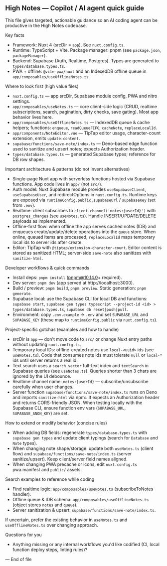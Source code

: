 ## High Notes — Copilot / AI agent quick guide

This file gives targeted, actionable guidance so an AI coding agent can be productive in the High Notes codebase.

Key facts
- Framework: Nuxt 4 (srcDir = `app`). See `nuxt.config.ts`.
- Runtime: TypeScript + Vite. Package manager: pnpm (see `package.json`, `packageManager`).
- Backend: Supabase (Auth, Realtime, Postgres). Types are generated to `types/database.types.ts`.
- PWA + offline: `@vite-pwa/nuxt` and an IndexedDB offline queue in `app/composables/useOfflineNotes.ts`.

Where to look first (high value files)
- `nuxt.config.ts` — app srcDir, Supabase module config, PWA and nitro settings.
- `app/composables/useNotes.ts` — core client-side logic (CRUD, realtime subscriptions, search, pagination, dirty checks, save gating). Most app behavior lives here.
- `app/composables/useOfflineNotes.ts` — IndexedDB queue & cache helpers; functions: `enqueue`, `readQueueFIFO`, `cacheNote`, `replaceLocalId`.
- `app/components/NoteEditor.vue` — TipTap editor usage, character-count extension, emits `update:content`.
- `supabase/functions/save-note/index.ts` — Deno-based edge function used to sanitize and upsert notes; expects Authorization header.
- `types/database.types.ts` — generated Supabase types; reference for DB row shapes.

Important architecture & patterns (do not invent alternatives)
- Single-page Nuxt app with serverless functions hosted via Supabase functions. App code lives in `app/` (not `src/`).
- Auth model: Nuxt Supabase module provides `useSupabaseClient`, `useSupabaseUser`, and redirectOptions in `nuxt.config.ts`. Runtime keys are exposed via `runtimeConfig.public.supabaseUrl` / `supabaseKey` (set from `.env`).
- Realtime: client subscribes to `client.channel('notes:{userId}')` with `postgres_changes` (see `useNotes.ts`). Handle INSERT/UPDATE/DELETE payloads as implemented.
- Offline-first flow: when offline the app serves cached notes (IDB) and enqueues create/update/delete operations into the `queue` store. When online, queued items are processed; `replaceLocalId` maps temporary local ids to server ids after create.
- Editor: TipTap with `@tiptap/extension-character-count`. Editor content is stored as sanitized HTML; server-side `save-note` also sanitizes with `sanitize-html`.

Developer workflows & quick commands
- Install deps: `pnpm install` (pnpm@10.14.0+ required).
- Dev server: `pnpm dev` (app served at http://localhost:3000).
- Build / preview: `pnpm build`, `pnpm preview`. Static generation: `pnpm generate`.
- Supabase local: use the Supabase CLI for local DB and functions: `supabase start`, `supabase gen types typescript --project-id <id> > types/database.types.ts`, `supabase db reset|push|pull`.
- Environment: copy `.env.example` -> `.env` and set `SUPABASE_URL` and `SUPABASE_KEY` (these map to `runtimeConfig.public` via `nuxt.config.ts`).

Project-specific gotchas (examples and how to handle)
- srcDir is `app` — don't move code to `src/` or change Nuxt entry paths without updating `nuxt.config.ts`.
- Temporary local IDs: offline-created notes use `local-<uuid>` ids (see `useNotes.ts`). Code that consumes note ids must tolerate `null` or `local-*` ids until server returns a real id.
- Text search uses a `search_vector` full-text index and `textSearch` in Supabase queries (see `useNotes.ts`). Queries shorter than 3 chars are ignored by the UI debounce.
- Realtime channel name: `notes:{userId}` — subscribe/unsubscribe carefully when user changes.
- Server function `supabase/functions/save-note/index.ts` runs on Deno and imports `sanitize-html` via npm:. It expects an Authorization header and returns CORS-friendly JSON. When testing locally with the Supabase CLI, ensure function env vars (`SUPABASE_URL`, `SUPABASE_ANON_KEY`) are set.

How to extend or modify behavior (concise rules)
- When adding DB fields: regenerate `types/database.types.ts` with `supabase gen types` and update client typings (search for `Database` and `Note` types).
- When changing note shape/storage: update both `useNotes.ts` (client flow) and `supabase/functions/save-note/index.ts` (server sanitize/upsert). Keep client/server field names aligned.
- When changing PWA precache or icons, edit `nuxt.config.ts` pwa.manifest and `public/` assets.

Search examples to reference while coding
- Find realtime logic: `app/composables/useNotes.ts` (subscribeToNotes handler).
- Offline queue & IDB schema: `app/composables/useOfflineNotes.ts` (object stores `notes` and `queue`).
- Server sanitization & upsert: `supabase/functions/save-note/index.ts`.

If uncertain, prefer the existing behavior in `useNotes.ts` and `useOfflineNotes.ts` over changing approach.

Questions for you
- Anything missing or any internal workflows you'd like codified (CI, local function deploy steps, linting rules)?

— End of file
